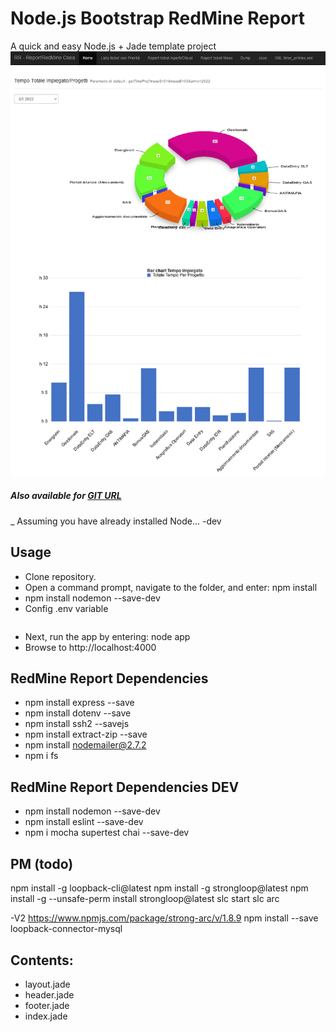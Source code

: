 Node.js Bootstrap RedMine Report
===

A quick and easy Node.js + Jade template project
![Image](https://raw.githubusercontent.com/flaviooo/ReportRedmine/main/public/images/2022_01_26_18_02_48_RR_ReportRedMine.png)
##### Also available for [GIT URL](https://github.com/flaviooo/ReportRedmine)
_ Assuming you have already installed Node...
-dev
## Usage
- Clone repository.
- Open a command prompt, navigate to the folder, and enter: npm install
- npm install nodemon --save-dev
- Config .env variable

```

```
- Next, run the app by entering: node app
- Browse to http://localhost:4000

## RedMine Report Dependencies

- npm install express --save
- npm install dotenv --save 
- npm install ssh2 --savejs
- npm install extract-zip --save
- npm install nodemailer@2.7.2
- npm i fs

## RedMine Report Dependencies DEV
- npm install nodemon --save-dev
- npm install eslint --save-dev
- npm i mocha supertest chai --save-dev


## PM (todo)
npm install -g loopback-cli@latest
npm install -g strongloop@latest
npm install -g --unsafe-perm install strongloop@latest
slc start
slc arc

-V2 
https://www.npmjs.com/package/strong-arc/v/1.8.9
npm install --save loopback-connector-mysql

## Contents:

- layout.jade
- header.jade
- footer.jade
- index.jade
